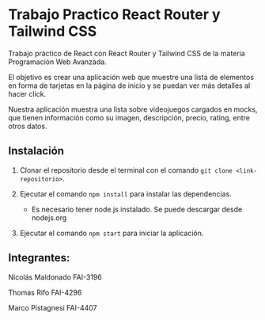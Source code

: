 # Trabajo Practico React Router y Tailwind CSS
Trabajo práctico de React con React Router y Tailwind CSS de la materia Programación Web Avanzada.


El objetivo es crear una aplicación web que muestre una lista de elementos en forma de
tarjetas en la página de inicio y se puedan ver más detalles al hacer click.

Nuestra aplicación muestra una lista sobre videojuegos cargados en mocks, que tienen
información como su imagen, descripción, precio, rating, entre otros datos.

## Instalación
1. Clonar el repositorio desde el terminal con el comando `git clone <link-repositorio>`.

2. Ejecutar el comando `npm install` para instalar las dependencias.
    - Es necesario tener node.js instalado. Se puede descargar desde nodejs.org

3. Ejecutar el comando `npm start` para iniciar la aplicación.

## Integrantes:
Nicolás Maldonado FAI-3196

Thomas Rifo FAI-4296

Marco Pistagnesi FAI-4407